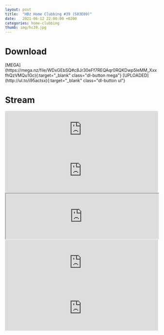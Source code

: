 ```yaml
---
layout: post
title:  "HBz Home Clubbing #39 (S03E09)"
date:   2021-06-12 22:00:00 +0200
categories: home-clubbing
thumb: img/hc39.jpg
---
```

<h1>Download</h1>
[MEGA](https://mega.nz/file/WDxGEbSQ#c8Jr30eFf7REQAqr0RQKDwp5IeMM_XxxfhQzVMQu1Gc){:target="_blank" class="dl-button mega"}
[UPLOADED](http://ul.to/i95actsx){:target="_blank" class="dl-button ul"}

<h1>Stream</h1>
<iframe width="100%" height="120" src="https://www.mixcloud.com/widget/iframe/?hide_cover=1&feed=%2FHBz_Archive%2F12062021-hbz-home-clubbing-39-s03e09%2F" frameborder="0" ></iframe>

<iframe scrolling="no" id="hearthis_at_track_5992841" width="100%" height="150" src="https://app.hearthis.at/embed/5992841/transparent_black/?hcolor=&color=&style=2&block_size=2&block_space=1&background=1&waveform=0&cover=0&autoplay=0&css=" frameborder="0" allowtransparency allow="autoplay"><p>Listen to <a href="https://hearthis.at/hbzarchive/hc39/" target="_blank">HBz Home Clubbing #39 (S03E09)</a> <span>by</span><a href="https://hearthis.at/hbzarchive/" target="_blank" >HBz_Archive</a> <span>on</span> <a href="https://hearthis.at/" target="_blank">hearthis.at</a></p></iframe>

<iframe id="lbry-iframe" width="100%" height="auto" src="https://odysee.com/$/embed/hc39/b8b7492b10eb6180d1fd92bc2f92ecffd2a9b795?r=DgzV1r6o8wsmEEG4g96yVhvmv6p27qo2" allowfullscreen></iframe>

<iframe src="https://vivo.sx/embed/7f39fbed9a" width="100%" height="auto" scrolling="no" frameborder="0" allowfullscreen></iframe>

<iframe src="https://voe.sx/e/231h1ie2hfp5" width="100%" height="auto" scrolling="no" frameborder="0" allowfullscreen></iframe>